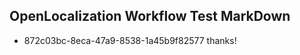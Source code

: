 ## OpenLocalization Workflow Test MarkDown

* 872c03bc-8eca-47a9-8538-1a45b9f82577 
thanks!



<!--HONumber=Jan16_HO3-->
